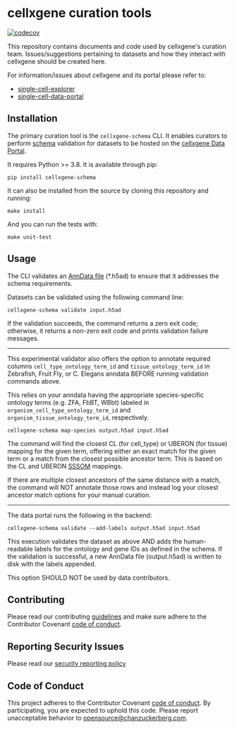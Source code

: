 # cellxgene curation tools

[![codecov](https://codecov.io/gh/chanzuckerberg/single-cell-curation/branch/main/graph/badge.svg?token=J8OT7OXKHJ)](https://codecov.io/gh/chanzuckerberg/single-cell-curation)

This repository contains documents and code used by cellxgene's curation team. Issues/suggestions pertaining to datasets and how they interact with cellxgene should be created here. 

For information/issues about cellxgene and its portal please refer to:

- [single-cell-explorer](https://github.com/chanzuckerberg/single-cell-explorer)
- [single-cell-data-portal](https://github.com/chanzuckerberg/single-cell-data-portal)

## Installation

The primary curation tool is the `cellxgene-schema` CLI. It enables curators to perform [schema](./schema/3.0.0/schema.md) validation for datasets to be hosted on the [cellxgene Data Portal](https://cellxgene.cziscience.com/).

It requires Python >= 3.8. It is available through pip:

```
pip install cellxgene-schema
```

It can also be installed from the source by cloning this repository and running:

```
make install 
```

And you can run the tests with:

```
make unit-test
```

## Usage

The CLI validates an [AnnData file](https://anndata.readthedocs.io/en/latest/) (\*.h5ad) to ensure that it addresses the schema requirements.

Datasets can be validated using the following command line:

```
cellxgene-schema validate input.h5ad
```

If the validation succeeds, the command returns a zero exit code; otherwise, it returns a non-zero exit code and prints validation failure messages.

---

This experimental validator also offers the option to annotate required columns `cell_type_ontology_term_id` and `tissue_ontology_term_id` in Zebrafish, Fruit Fly, or C. Elegans anndata BEFORE running validation commands above. 

This relies on your anndata having the appropriate species-specific ontology terms (e.g. ZFA, FbBT, WBbt) labeled in `organism_cell_type_ontology_term_id` and `organism_tissue_ontology_term_id`, respectively. 

```
cellxgene-schema map-species output.h5ad input.h5ad
```

The command will find the closest CL (for cell_type) or UBERON (for tissue) mapping for the given term, offering either an exact match for the given term or a match from the closest possible ancestor term. This is based on the CL and UBERON [SSSOM](https://mapping-commons.github.io/sssom/toolkit/) mappings.

If there are multiple closest ancestors of the same distance with a match, the command will NOT annotate those rows and instead log your closest ancestor match options for your manual curation.

---

The data portal runs the following in the backend:

```
cellxgene-schema validate --add-labels output.h5ad input.h5ad
```

This execution validates the dataset as above AND adds the human-readable labels for the ontology and gene IDs as defined in the schema. If the validation is successful, a new AnnData file (output.h5ad) is written to disk with the labels appended.

This option SHOULD NOT be used by data contributors.

## Contributing

Please read our contributing [guidelines](CONTRIBUTING.md) and make sure adhere to the Contributor Covenant [code of conduct](https://github.com/chanzuckerberg/.github/blob/master/CODE_OF_CONDUCT.md). 

## Reporting Security Issues                     
                                                
Please read our [security reporting policy](SECURITY.md)

## Code of Conduct

This project adheres to the Contributor Covenant [code of conduct](https://github.com/chanzuckerberg/.github/blob/master/CODE_OF_CONDUCT.md).
By participating, you are expected to uphold this code. 
Please report unacceptable behavior to [opensource@chanzuckerberg.com](mailto:opensource@chanzuckerberg.com).
